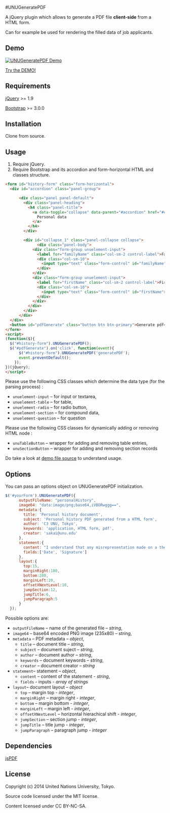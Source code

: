 #UNUGeneratePDF

A jQuery plugin which allows to generate a PDF file **client-side** from a HTML form.

Can for example be used for rendering the filled data of job applicants.

## Demo

[![UNUGeneratePDF Demo](http://unucenter.github.io/UNUGeneratePDF/demo.png)](http://unucenter.github.io/UNUGeneratePDF/)

[Try the DEMO!](http://unucenter.github.io/UNUGeneratePDF/index.html)

## Requirements

[jQuery](http://jquery.com/) >= 1.9

[Bootstrap](http://getbootstrap.com/) >= 3.0.0

## Installation

Clone from source.

## Usage
1. Require jQuery.
2. Require Bootstrap and its accordion and form-horizontal HTML and classes structure.

```html
<form id="history-form" class="form-horizontal">
  <div id="accordion" class="panel-group">

      <div class="panel panel-default">
        <div class="panel-heading">
          <h4 class="panel-title">
            <a data-toggle="collapse" data-parent="#accordion" href="#collapse_1">
              Personal data
            </a>
          </h4>
        </div>

        <div id="collapse_1" class="panel-collapse collapse">
              <div class="panel-body">
            <div class="form-group unuelement-input">
              <label for="familyName" class="col-sm-2 control-label">Family name</label>
              <div class="col-sm-10">
                <input type="text" class="form-control" id="familyName">
              </div>
            </div>
            <div class="form-group unuelement-input">
              <label for="firstName" class="col-sm-2 control-label">First name</label>
              <div class="col-sm-10">
                <input type="text" class="form-control" id="firstName">
              </div>
            </div>
          </div>
        </div>
      </div>
  </div>
  <button id="pdfGenerate" class="button btn btn-primary">Generate pdf</button>
</form>
<script>
(function($){
  $("#history-form").UNUGeneratePDF();
  $("#pdfGenerate").on('click', function(event){
      $("#history-form").UNUGeneratePDF('generatePDF');
      event.preventDefault();
    });
})(jQuery);
</script>
```
Please use the following CSS classes which determine the data type (for the parsing process) :
* `unuelement-input` – for input or textarea,
* `unuelement-table` – for table,
* `unuelement-radio` – for radio button,
* `unuelement-section` – for compound data,
* `unuelement-question` – for question

Please use the following CSS classes for dynamically adding or removing HTML node :
* `unuTableButton` – wrapper for adding and removing table entries,
* `unuSectionButton` – wrapper for adding and removing section records

Do take a look at [demo file source](http://unucenter.github.io/UNUGeneratePDF/index.html) to understand usage.

## Options

You can pass an options object on UNUGeneratePDF initialization.

```javascript
$('#yourForm').UNUGeneratePDF({
      outputFileName: "personalHistory",
      image64: "data:image/png;base64,iVBORwggg==",
      metadata:{
        title: 'Personal history document',
        subject: 'Personal history PDF generated from a HTML form',
        author: 'C3 UNU, Tokyo',
        keywords: 'application, HTML form, pdf',
        creator: 'sakai@unu.edu'
      },
      statement:{
        content: "I understand that any misrepresentation made on a the present form renders a staff member liable to instant termination and dismissal.",
        fields:['Date', 'Signature']
      },
      layout:{
        top:15,
        marginRight:180,
        bottom:280,
        marginLeft:20, 
        offsetXNextLevel:10,
        jumpSection:12,
        jumpTitle:6,
        jumpParagraph:5
      }
  });

```
Possible options are:

* `outputFileName` – name of the generated file – *string*,
* `image64` – base64 encoded PNG image (235x80) – *string*,
* `metadata` – PDF metadata – *object*,
  * `title` – document title – *string*,
  * `subject` – document suject – *string*,
  * `author` – document author – *string*,
  * `keywords` – document keywords – *string*,
  * `creator` – document creator – *string*
* `statement`– statement – *object*,
  * `content` – content of the statement - *string*,
  * `fields` - inputs - *array of strings*
* `layout`– document layout – *object*
  * `top` – margin top - *integer*,
  * `marginRight` – margin right - *integer*,
  * `bottom` – margin bottom - *integer*,
  * `marginLeft` – margin left - *integer*,
  * `offsetXNextLevel` – horizontal hierachical shift - *integer*,
  * `jumpSection` – section jump - *integer*,
  * `jumpTitle` – title jump - *integer*,
  * `jumpParagraph` – paragraph jump - *integer*  

## Dependencies
[jsPDF](https://github.com/MrRio/jsPDF)

## License
Copyright (c) 2014 United Nations University, Tokyo.

Source code licensed under the MIT license.

Content licensed under CC BY-NC-SA.  